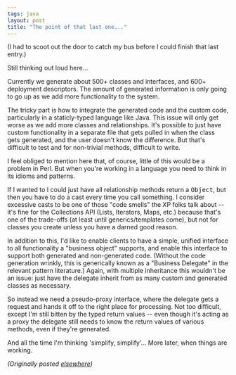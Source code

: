 ```yaml
---
tags: java
layout: post
title: "The point of that last one..."
---
```




<p>(I had to scoot out the door to catch my bus before I could finish that last entry.)</p>

<p>Still thinking out loud here...</p>

<p>Currently we generate about 500+ classes and interfaces, and 600+ deployment descriptors. The amount of generated information is only going to go up as we add more functionality to the system.</p>

<p>The tricky part is how to integrate the generated code and the custom code, particularly in a staticly-typed language like Java. This issue will only get worse as we add more classes and relationships. It's possible to just have custom functionality in a separate file that gets pulled in when the class gets generated, and the user doesn't know the difference. But that's difficult to test and for non-trivial methods, difficult to write.</p>

<p>I feel obliged to mention here that, of course, little of this would be a problem in Perl. But when you're working in a language you need to think in its idioms and patterns.</p>

<p>If I wanted to I could just have all relationship methods return a <tt>Object</tt>, but then you have to do a cast every time you call something. I consider excessive casts to be one of those "code smells" the XP folks talk about -- it's fine for the Collections API (Lists, Iterators, Maps, etc.) because that's one of the trade-offs (at least until generics/templates come), but not for classes you create unless you have a darned good reason.</p>

<p>In addition to this, I'd like to enable clients to have a simple, unified interface to all functionality a "business object" supports, and enable this interface to support both generated and non-generated code. (Without the code generation wrinkly, this is generically known as a "Business Delegate" in the relevant pattern literature.) Again, with multiple inheritance this wouldn't be an issue: just have the delegate inherit from as many custom and generated classes as necessary.</p>

<p>So instead we need a pseudo-proxy interface, where the delegate gets a request and hands it off to the right place for processing. Not too difficult, except I'm still bitten by the typed return values -- even though it's acting as a proxy the delegate still needs to know the return values of various methods, even if they're generated.</p>

<p>And all the time I'm thinking 'simplify, simplify'... More later, when things are working.</p>


<p><em>(Originally posted <a href="http://use.perl.org/~lachoy/journal/3673">elsewhere</a>)</em></p>



